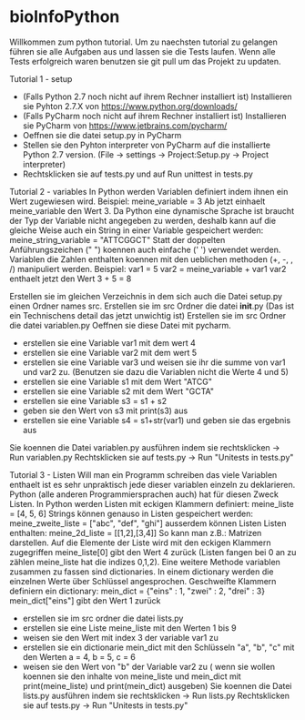 # bioInfoPython
Willkommen zum python tutorial.
Um zu naechsten tutorial zu gelangen führen sie alle Aufgaben aus
und lassen sie die Tests laufen.
Wenn alle Tests erfolgreich waren benutzen sie git pull um das Projekt zu updaten.

Tutorial 1 - setup
- (Falls Python 2.7 noch nicht auf ihrem Rechner installiert ist) Installieren sie Pyhton 2.7.X von https://www.python.org/downloads/
- (Falls PyCharm noch nicht auf ihrem Rechner installiert ist) Installieren sie PyCharm von https://www.jetbrains.com/pycharm/
- Oeffnen sie die datei setup.py in PyCharm
- Stellen sie den Pyhton interpreter von PyCharm auf die installierte Python 2.7 version. (File -> settings -> Project:Setup.py -> Project interpreter)
- Rechtsklicken sie auf tests.py und auf Run unittest in tests.py

Tutorial 2 - variables
In Python werden Variablen definiert indem ihnen ein Wert zugewiesen wird.
Beispiel:
meine_variable = 3
Ab jetzt einhaelt meine_variable den Wert 3.
Da Python eine dynamische Sprache ist braucht der Typ der Variable nicht angegeben zu werden,
deshalb kann auf die gleiche Weise auch ein String in einer Variable gespeichert werden:
meine_string_variable = "ATTCGGCT"
Statt der doppelten Anführungszeichen (" ") koennen auch einfache (' ') verwendet werden.
Variablen die Zahlen enthalten koennen mit den ueblichen methoden (+, -, , /) manipuliert werden.
Beispiel:
var1 = 5
var2 = meine_variable + var1
var2 enthaelt jetzt den Wert 3 + 5 = 8

Erstellen sie im gleichen Verzeichnis in dem sich auch die Datei setup.py einen Ordner names src.
Erstellen sie im src Ordner die datei __init__.py (Das ist ein Technischens detail das jetzt unwichtig ist)
Erstellen sie im src Ordner die datei variablen.py
Oeffnen sie diese Datei mit pycharm.
- erstellen sie eine Variable var1 mit dem wert 4
- erstellen sie eine Variable var2 mit dem wert 5
- erstellen sie eine Variable var3 und weisen sie ihr die summe von var1 und var2 zu. (Benutzen sie dazu die Variablen nicht die Werte 4 und 5)
- erstellen sie eine Variable s1 mit dem Wert "ATCG"
- erstellen sie eine Variable s2 mit dem Wert "GCTA"
- erstellen sie eine Variable s3 = s1 + s2
- geben sie den Wert von s3 mit print(s3) aus
- erstellen sie eine Variable s4 = s1+str(var1) und geben sie das ergebnis aus

Sie koennen die Datei variablen.py ausführen indem sie rechtsklicken -> Run variablen.py
Rechtsklicken sie auf tests.py -> Run "Unitests in tests.py"

Tutorial 3 - Listen
Will man ein Programm schreiben das viele Variablen enthaelt ist es
sehr unpraktisch jede dieser variablen einzeln zu deklarieren.
Python (alle anderen Programmiersprachen auch) hat für diesen Zweck Listen.
In Python werden Listen mit eckigen Klammern definiert:
meine_liste = [4, 5, 6]
Strings können genauso in Listen gespeichert werden:
meine_zweite_liste = ["abc", "def", "ghi"]
ausserdem können Listen Listen enthalten:
meine_2d_liste = [[1,2],[3,4]]
So kann man z.B.: Matrizen darstellen.
Auf die Elemente der Liste wird mit den eckigen Klammern zugegriffen
meine_liste[0] gibt den Wert 4 zurück (Listen fangen bei 0 an zu zählen
meine_liste hat die indizes 0,1,2).
Eine weitere Methode variablen zusammen zu fassen sind dictionaries.
In einem dictionary werden die einzelnen Werte über Schlüssel angesprochen.
Geschweifte Klammern definiern ein dictionary:
mein_dict = {"eins" : 1, "zwei" : 2, "drei" : 3}
mein_dict["eins"] gibt den Wert 1 zurück

- erstellen sie im src ordner die datei lists.py
- erstellen sie eine Liste meine_liste mit den Werten 1 bis 9
- weisen sie den Wert mit index 3 der variable var1 zu
- erstellen sie ein dictionarie mein_dict mit den Schlüsseln "a", "b", "c"
    mit den Werten a = 4, b = 5, c = 6
- weisen sie den Wert von "b" der Variable var2 zu
( wenn sie wollen koennen sie den inhalte von meine_liste und mein_dict
mit print(meine_liste) und print(mein_dict) ausgeben)
Sie koennen die Datei lists.py ausführen indem sie rechtsklicken -> Run lists.py
Rechtsklicken sie auf tests.py -> Run "Unitests in tests.py"